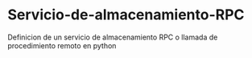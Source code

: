 # Servicio-de-almacenamiento-RPC
Definicion de un servicio de almacenamiento RPC o llamada de procedimiento remoto en python

